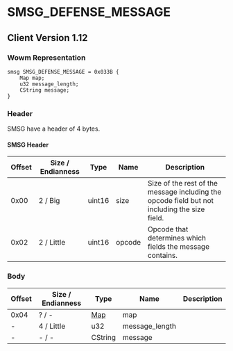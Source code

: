 # SMSG_DEFENSE_MESSAGE
## Client Version 1.12

### Wowm Representation
```rust,ignore
smsg SMSG_DEFENSE_MESSAGE = 0x033B {
    Map map;
    u32 message_length;
    CString message;
}
```
### Header
SMSG have a header of 4 bytes.

#### SMSG Header
| Offset | Size / Endianness | Type   | Name   | Description |
| ------ | ----------------- | ------ | ------ | ----------- |
| 0x00   | 2 / Big           | uint16 | size   | Size of the rest of the message including the opcode field but not including the size field.|
| 0x02   | 2 / Little        | uint16 | opcode | Opcode that determines which fields the message contains.|
### Body
| Offset | Size / Endianness | Type | Name | Description |
| ------ | ----------------- | ---- | ---- | ----------- |
| 0x04 | ? / - | [Map](map.md) | map |  |
| - | 4 / Little | u32 | message_length |  |
| - | - / - | CString | message |  |
